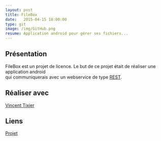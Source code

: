```yaml
---
layout: post
title: FileBox
date:   2015-04-15 18:00:00
type: git
image: /img/GitHub.png
resume: Application android pour gérer ses fichiers...
---
```


<h2>Présentation</h2>

<p>
	FileBox est un projet de licence. Le but de ce projet était de réaliser une application android<br/>
qui communiquerais avec un webservice de type <a href="http://fr.wikipedia.org/wiki/Representational_State_Transfer">REST</a>.

</p>
<h2>Réaliser avec</h2>
<a href="https://github.com/vTixier1/">Vincent Tixier</a>
<h2>Liens</h2>
<a href="https://github.com/VincentVoyer/FileBox">Projet</a>

